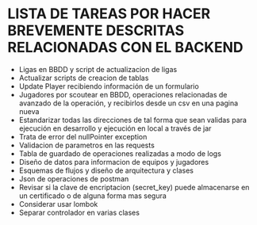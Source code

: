 # LISTA DE TAREAS POR HACER BREVEMENTE DESCRITAS RELACIONADAS CON EL BACKEND
- Ligas en BBDD y script de actualizacion de ligas
- Actualizar scripts de creacion de tablas
- Update Player recibiendo información de un formulario
- Jugadores por scoutear en BBDD, operaciones relacionadas de avanzado de la operación, y recibirlos desde un csv en una pagina nueva
- Estandarizar todas las direcciones de tal forma que sean validas para ejecución en desarrollo y ejecución en local a través de jar
- Trata de error del nullPointer exception
- Validacion de parametros en las requests
- Tabla de guardado de operaciones realizadas a modo de logs
- Diseño de datos para informacion de equipos y jugadores
- Esquemas de flujos y diseño de arquitectura y clases
- Json de operaciones de postman
- Revisar si la clave de encriptacion (secret_key) puede almacenarse en un certificado o de alguna forma mas segura
- Considerar usar lombok
- Separar controlador en varias clases